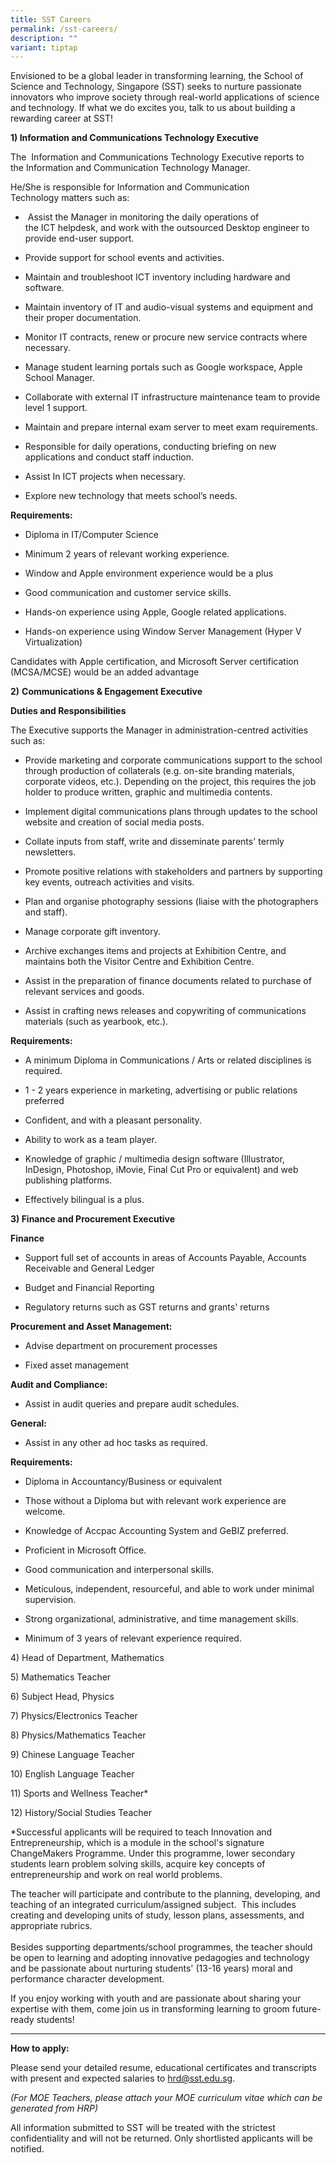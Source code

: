 ```yaml
---
title: SST Careers
permalink: /sst-careers/
description: ""
variant: tiptap
---
```

<p>Envisioned to be a global leader in transforming learning, the School
of Science and Technology, Singapore (SST) seeks to nurture passionate
innovators who improve society through real-world applications of science
and technology. If what we do excites you, talk to us about building a
rewarding career at SST!</p>
<p><strong>1) Information and Communications Technology Executive</strong>
</p>
<p>The&nbsp; Information and Communications Technology&nbsp;Executive&nbsp;reports
to the&nbsp;Information and Communication Technology Manager.</p>
<p>He/She is responsible for&nbsp;Information and Communication Technology&nbsp;matters
such as:</p>
<ul data-tight="true" class="tight">
<li>
<p>&nbsp;Assist the Manager in monitoring the daily operations of the&nbsp;ICT&nbsp;helpdesk,
and work with the outsourced Desktop engineer to provide end-user support.</p>
</li>
<li>
<p>Provide support for school events and activities.</p>
</li>
<li>
<p>Maintain and troubleshoot ICT inventory including hardware and software.</p>
</li>
<li>
<p>Maintain inventory of IT and audio-visual systems and equipment and their
proper documentation.</p>
</li>
<li>
<p>Monitor IT contracts, renew or procure new service contracts where necessary.</p>
</li>
<li>
<p>Manage student learning portals such as Google workspace, Apple School
Manager.</p>
</li>
<li>
<p>Collaborate with external IT infrastructure maintenance team to provide
level 1 support.</p>
</li>
<li>
<p>Maintain and prepare internal exam server to meet exam requirements.</p>
</li>
<li>
<p>Responsible for daily operations, conducting briefing on new applications
and conduct staff&nbsp;induction.</p>
</li>
<li>
<p>Assist In ICT projects when necessary.</p>
</li>
<li>
<p>Explore new technology that meets school’s needs.</p>
</li>
</ul>
<p><strong>Requirements:</strong>
</p>
<ul data-tight="true" class="tight">
<li>
<p>Diploma in IT/Computer Science</p>
</li>
<li>
<p>Minimum 2 years of relevant working experience.</p>
</li>
<li>
<p>Window and Apple environment experience would be a plus</p>
</li>
<li>
<p>Good communication and customer service&nbsp;skills.</p>
</li>
<li>
<p>Hands-on experience using Apple, Google related&nbsp;applications.</p>
</li>
<li>
<p>Hands-on experience using Window Server&nbsp;Management (Hyper V Virtualization)</p>
</li>
</ul>
<p>Candidates with&nbsp;Apple certification, and Microsoft Server certification
(MCSA/MCSE) would be an added advantage</p>
<p></p>
<p><strong>2)</strong>  <strong>Communications &amp; Engagement Executive</strong>
</p>
<p><strong>Duties and Responsibilities</strong>
</p>
<p>The Executive supports the Manager in administration-centred activities
such as:</p>
<ul data-tight="true" class="tight">
<li>
<p>Provide marketing and corporate communications support to the school through
production of collaterals (e.g. on-site branding materials, corporate videos,
etc.). Depending on the project, this requires the job holder to produce
written, graphic and multimedia contents.</p>
</li>
<li>
<p>Implement digital communications plans through updates to the school website
and creation of social media posts.&nbsp;</p>
</li>
<li>
<p>Collate inputs from staff, write and disseminate parents' termly newsletters.</p>
</li>
<li>
<p>Promote positive relations with stakeholders and partners by supporting
key events, outreach activities and visits.</p>
</li>
<li>
<p>Plan and organise photography sessions (liaise with the photographers
and staff).</p>
</li>
<li>
<p>Manage corporate gift inventory.</p>
</li>
<li>
<p>Archive exchanges items and projects at Exhibition Centre, and maintains
both the Visitor Centre and Exhibition Centre.</p>
</li>
<li>
<p>Assist in the preparation of finance documents related to purchase of
relevant services and goods.&nbsp;</p>
</li>
<li>
<p>Assist in crafting news releases and copywriting of communications materials
(such as yearbook, etc.).&nbsp;</p>
</li>
</ul>
<p><strong>Requirements:</strong>
</p>
<ul data-tight="true" class="tight">
<li>
<p>A minimum Diploma in Communications / Arts or related disciplines is required.</p>
</li>
<li>
<p>1 - 2 years experience in marketing, advertising or public relations preferred</p>
</li>
<li>
<p>Confident, and with a pleasant personality.</p>
</li>
<li>
<p>Ability to work as a team player.</p>
</li>
<li>
<p>Knowledge of graphic / multimedia design software (Illustrator, InDesign,
Photoshop, iMovie, Final Cut Pro or equivalent) and web publishing platforms.</p>
</li>
<li>
<p>Effectively bilingual is a plus.</p>
</li>
</ul>
<p><strong>3) Finance and Procurement Executive</strong>
</p>
<p><strong>Finance</strong>
</p>
<ul data-tight="true" class="tight">
<li>
<p>Support full set of accounts in areas of Accounts Payable, Accounts Receivable
and General Ledger</p>
</li>
<li>
<p>Budget and Financial Reporting</p>
</li>
<li>
<p>Regulatory returns such as GST returns and grants' returns</p>
</li>
</ul>
<p><strong>Procurement and Asset Management:</strong>
</p>
<ul data-tight="true" class="tight">
<li>
<p>Advise department on procurement processes</p>
</li>
<li>
<p>Fixed asset management</p>
</li>
</ul>
<p><strong>Audit and Compliance:</strong>
</p>
<ul data-tight="true" class="tight">
<li>
<p>Assist in audit queries and prepare audit schedules.</p>
</li>
</ul>
<p><strong>General:</strong>
</p>
<ul data-tight="true" class="tight">
<li>
<p>Assist in any other ad hoc tasks as required.</p>
</li>
</ul>
<p><strong>Requirements:</strong>
</p>
<ul data-tight="true" class="tight">
<li>
<p>Diploma in Accountancy/Business or equivalent</p>
</li>
<li>
<p>Those without a Diploma but with relevant work experience are welcome.</p>
</li>
<li>
<p>Knowledge of Accpac Accounting System and GeBIZ preferred.</p>
</li>
<li>
<p>Proficient in Microsoft Office.</p>
</li>
<li>
<p>Good communication and interpersonal skills.</p>
</li>
<li>
<p>Meticulous, independent, resourceful, and able to work under minimal supervision.</p>
</li>
<li>
<p>Strong organizational, administrative, and time management skills.</p>
</li>
<li>
<p>Minimum of 3 years of relevant experience required.</p>
<p></p>
</li>
</ul>
<p>4) Head of Department, Mathematics</p>
<p>5) Mathematics Teacher</p>
<p>6) Subject Head, Physics</p>
<p>7) Physics/Electronics Teacher</p>
<p>8) Physics/Mathematics Teacher</p>
<p>9) Chinese Language Teacher</p>
<p>10) English Language Teacher</p>
<p>11) Sports and Wellness Teacher*</p>
<p>12) History/Social Studies Teacher</p>
<p></p>
<p>*Successful applicants will be required to teach Innovation and Entrepreneurship,
which is a module in the school's signature ChangeMakers Programme. Under
this programme, lower secondary students learn problem solving skills,
acquire key concepts of entrepreneurship and work on real world problems.</p>
<p>The teacher will participate and contribute to the planning, developing,
and teaching of an integrated curriculum/assigned subject.&nbsp; This includes
creating and developing units of study, lesson plans, assessments, and
appropriate rubrics.
<br>
<br>Besides supporting departments/school programmes, the teacher should be&nbsp;open
to learning and adopting innovative pedagogies and technology and be passionate
about nurturing students' (13-16 years)&nbsp;moral and performance character
development.
<br>
</p>
<p>If you enjoy working with youth and are passionate about sharing your
expertise with them, come join us in transforming learning to groom future-ready
students!</p>
<hr>
<p><strong>How to apply:</strong>
</p>
<p>Please send your detailed resume, educational certificates and transcripts
with present and expected salaries to&nbsp;<a href="mailto:hrd@sst.edu.sg" rel="noopener noreferrer nofollow" target="_blank">hrd@sst.edu.sg</a>.</p>
<p><em>(For MOE Teachers, please attach your MOE curriculum vitae which can be generated from HRP)</em>
</p>
<p>All information submitted to SST will be treated with the strictest confidentiality
and will not be returned. Only shortlisted applicants will be notified.</p>